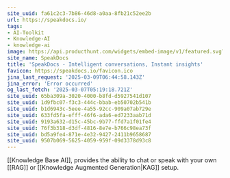 ```yaml
---
site_uuid: fa61c2c3-7b86-46d8-a0aa-8fb21c52ee2b
url: https://speakdocs.io/
tags:
- AI-Toolkit
- Knowledge-AI
- knowledge-ai
image: https://api.producthunt.com/widgets/embed-image/v1/featured.svg?post_id=671906&theme=light
site_name: SpeakDocs
title: 'SpeakDocs - Intelligent conversations, Instant insights'
favicon: https://speakdocs.io/favicon.ico
jina_last_request: '2025-03-09T06:44:58.143Z'
jina_error: 'Error occurred'
og_last_fetch: '2025-03-07T05:19:18.721Z'
site_uuid: 65ba309a-3020-4000-b8fd-d5927541d107
site_uuid: 1d9fbc07-f3c3-444c-bbab-eb50702b541b
site_uuid: b1d6943c-5eee-4a55-92cc-909a07ab729e
site_uuid: 633fd5fa-efff-46f6-ada6-ed7233aab71d
site_uuid: 9193a632-d15c-45bc-9b77-ffd7a1f01fe4
site_uuid: 76f3b318-d3df-4816-8e7e-b766c98ea73f
site_uuid: bd5a9fe4-871e-4e32-9427-2411b9658687
site_uuid: 9507b069-5625-4059-959f-09d3378d93c8
---
```

[[Knowledge Base AI]], provides the ability to chat or speak with your own [[RAG]] or [[Knowledge Augmented Generation|KAG]] setup. 

